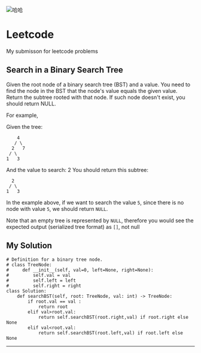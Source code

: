 ![哈哈](http://latex.codecogs.com/gif.latex?y=x^2+2\times5+10 "哈哈")

# Leetcode
My submisson for leetcode problems


## Search in a Binary Search Tree


Given the root node of a binary search tree (BST) and a value. You need to find the node in the BST that the node's value equals the given value. Return the subtree rooted with that node. If such node doesn't exist, you should return NULL.

For example, 

Given the tree:

        4
       / \
      2   7
     / \
    1   3

And the value to search: 2
You should return this subtree:

      2     
     / \   
    1   3
In the example above, if we want to search the value `5`, since there is no node with value `5`, we should return `NULL`.

Note that an empty tree is represented by `NULL`, therefore you would see the expected output (serialized tree format) as `[]`, not null

## My Solution
```pythohn
# Definition for a binary tree node.
# class TreeNode:
#     def __init__(self, val=0, left=None, right=None):
#         self.val = val
#         self.left = left
#         self.right = right
class Solution:
    def searchBST(self, root: TreeNode, val: int) -> TreeNode:
        if root.val == val :
            return root
        elif val>root.val:
            return self.searchBST(root.right,val) if root.right else None
        elif val<root.val:
            return self.searchBST(root.left,val) if root.left else None
```       
---
